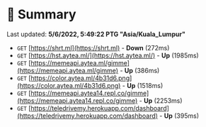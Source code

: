 # 📖 Summary
Last updated: **5/6/2022, 5:49:22 PTG "Asia/Kuala_Lumpur"**

- `GET` [https://shrt.ml](https://shrt.ml) - **Down** (272ms)
- `GET` [https://hst.aytea.ml/](https://hst.aytea.ml/) - **Up** (1985ms)
- `GET` [https://memeapi.aytea.ml/gimme](https://memeapi.aytea.ml/gimme) - **Up** (386ms)
- `GET` [https://color.aytea.ml/4b31d6.png](https://color.aytea.ml/4b31d6.png) - **Up** (1518ms)
- `GET` [https://memeapi.aytea14.repl.co/gimme](https://memeapi.aytea14.repl.co/gimme) - **Up** (2253ms)
- `GET` [https://teledrivemy.herokuapp.com/dashboard](https://teledrivemy.herokuapp.com/dashboard) - **Up** (395ms)

